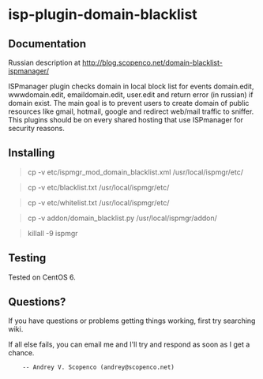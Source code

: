 isp-plugin-domain-blacklist
===========================

Documentation
--------
Russian description at http://blog.scopenco.net/domain-blacklist-ispmanager/

ISPmanager plugin checks domain in local block list for events domain.edit, wwwdomain.edit, emaildomain.edit, user.edit and return error (in russian) if domain exist. The main goal is to prevent users to create domain of public resources like gmail, hotmail, google and redirect web/mail traffic to sniffer. This plugins should be on every shared hosting that use ISPmanager for security reasons.

Installing
----------
> cp -v etc/ispmgr_mod_domain_blacklist.xml /usr/local/ispmgr/etc/

> cp -v etc/blacklist.txt /usr/local/ispmgr/etc/

> cp -v etc/whitelist.txt /usr/local/ispmgr/etc/

> cp -v addon/domain_blacklist.py /usr/local/ispmgr/addon/

> killall -9 ispmgr

Testing
----------
Tested on CentOS 6.

Questions?
----------
If you have questions or problems getting things
working, first try searching wiki.

If all else fails, you can email me and I'll try and respond as
soon as I get a chance.

        -- Andrey V. Scopenco (andrey@scopenco.net)
